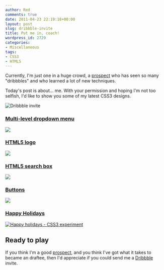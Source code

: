 ```yaml
---
author: Red
comments: true
date: 2011-04-23 22:19:18+00:00
layout: post
slug: dribbble-invite
title: Put me in, coach!
wordpress_id: 2729
categories:
- Miscellaneous
tags:
- CSS3
- HTML5
---
```


Currently, I'm just one in a huge crowd, a [prospect](http://dribbble.com/catalinred) who has seen so many "dribbbles" and who learned a lot of new techniques. 

Today's post is about... me. With your permission and hoping I'm not too selfish, I'd like to show you some of my latest CSS3 designs.

![Dribbble invite](http://www.red-team-design.com/wp-content/uploads/2011/04/dribbble.jpg)

<!-- more -->

### [Multi-level dropdown menu](http://www.red-team-design.com/css3-dropdown-menu)


[![](http://www.red-team-design.com/wp-content/uploads/2011/03/css3-multi-level-dropdown-menu-2.png)](http://www.red-team-design.com/wp-content/uploads/2011/03/css3-dropdown-menu-demo.html)

### [HTML5 logo](http://www.red-team-design.com/html5-logo-using-css3)


[![](http://www.red-team-design.com/wp-content/uploads/2011/01/css3-html5-logo.png)
](http://www.red-team-design.com/wp-content/uploads/2011/01/html5-css3-logo-updated.html)

### [HTML5 search box](http://www.red-team-design.com/how-to-create-a-cool-and-usable-css3-search-box)


[![](http://www.red-team-design.com/wp-content/uploads/2011/02/css3-searchbox.png)
](http://www.red-team-design.com/wp-content/uploads/2011/02/css3-search-box.html)

### [Buttons](http://www.red-team-design.com/cross-browser-css-gradient-buttons)

[![](http://www.red-team-design.com/wp-content/uploads/2011/01/css-gradient-buttons.png)](http://www.red-team-design.com/wp-content/uploads/2011/01/cross-browser-css-gradient-buttons-demo.html)

### [Happy Holidays](http://www.red-team-design.com/happy-holidays-with-css3)

[![Happy holidays - CSS3 experiment](http://www.red-team-design.com/wp-content/uploads/2010/12/happy-holidays.png)
](/wp-content/uploads/2010/12/happy-holidays-with-css3-demo.html)

## Ready to play

If you think I'm a good [prospect](http://dribbble.com/catalinred), and you think I've got what it takes to became an draftee, then I'd appreciate if you could send me a [Dribbble](http://dribbble.com/) invite.